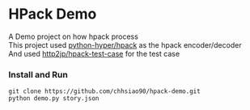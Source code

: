 # HPack Demo
A Demo project on how hpack process  
This project used [python-hyper/hpack](https://github.com/python-hyper/hpack) as the hpack encoder/decoder  
And used [http2jp/hpack-test-case](https://github.com/http2jp/hpack-test-case) for the test case  


### Install and Run
```
git clone https://github.com/chhsiao90/hpack-demo.git
python demo.py story.json
```
